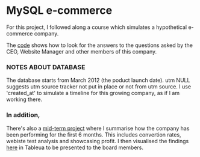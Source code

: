 # MySQL e-commerce

For this project, I followed along a course which simulates a hypothetical e-commerce company. 

The [code](https://github.com/KodaiArai1/MySQL-e-commerce/blob/main/ShowCase%20Project.sql) shows how to look for the answers to the questions asked by the CEO, Website Manager and other members of this company. 

### NOTES ABOUT DATABASE
The database starts from March 2012 (the poduct launch date).
utm NULL suggests utm source tracker not put in place or not from utm source.
I use 'created_at' to simulate a timeline for this growing company, as if I am working there. 

### In addition, 
There's also a [mid-term project](https://github.com/KodaiArai1/MySQL-e-commerce/blob/main/Mid%20Course%20Project.sql) where I summarise how the company has been performing for the first 6 months. This includes convertion rates, webiste test analysis and showcasing profit. I then visualised the findings [here]() in Tableua to be presented to the board members. 
